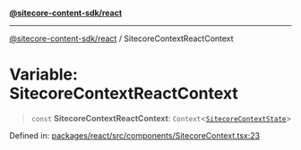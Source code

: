 [**@sitecore-content-sdk/react**](../README.md)

***

[@sitecore-content-sdk/react](../README.md) / SitecoreContextReactContext

# Variable: SitecoreContextReactContext

> `const` **SitecoreContextReactContext**: `Context`\<[`SitecoreContextState`](../interfaces/SitecoreContextState.md)\>

Defined in: [packages/react/src/components/SitecoreContext.tsx:23](https://github.com/Sitecore/xmc-jss-dev/blob/38628169543edbbaa7aaf11b37732422ca68db02/packages/react/src/components/SitecoreContext.tsx#L23)
